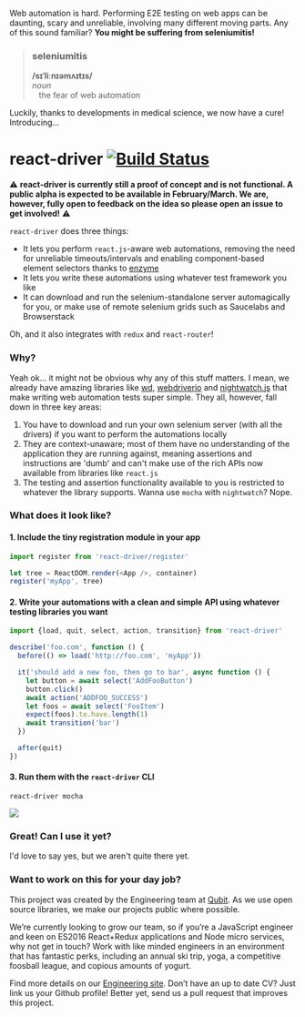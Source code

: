 Web automation is hard. Performing E2E testing on web apps can be daunting, scary and unreliable, involving many different moving parts. Any of this sound familiar? __You might be suffering from seleniumitis!__

> ### seleniumitis  
> __/sɪˈliːnɪəmʌɪtɪs/__  
> _noun_  
> &nbsp;&nbsp;&nbsp;the fear of web automation

Luckily, thanks to developments in medical science, we now have a cure! Introducing...


# react-driver [![Build Status](https://travis-ci.org/QubitProducts/react-driver.svg)](https://travis-ci.org/QubitProducts/react-driver)

:warning: __react-driver is currently still a proof of concept and is not functional. A public alpha is expected to be available in February/March. We are, however, fully open to feedback on the idea so please open an issue to get involved!__ :warning:

`react-driver` does three things:

* It lets you perform `react.js`-aware web automations, removing the need for unreliable timeouts/intervals and enabling component-based element selectors thanks to [enzyme](http://airbnb.io/enzyme/)
* It lets you write these automations using whatever test framework you like
* It can download and run the selenium-standalone server automagically for you, or make use of remote selenium grids such as Saucelabs and Browserstack

Oh, and it also integrates with `redux` and `react-router`!


### Why?

Yeah ok... it might not be obvious why any of this stuff matters. I mean, we already have amazing libraries like [wd](https://github.com/admc/wd), [webdriverio](http://webdriver.io/) and [nightwatch.js](http://nightwatchjs.org/) that make writing web automation tests super simple. They all, however, fall down in three key areas:

1. You have to download and run your own selenium server (with all the drivers) if you want to perform the automations locally
1. They are context-unaware; most of them have no understanding of the application they are running against, meaning assertions and instructions are 'dumb' and can't make use of the rich APIs now available from libraries like `react.js`
1. The testing and assertion functionality available to you is restricted to whatever the library supports. Wanna use `mocha` with `nightwatch`? Nope.


### What does it look like?

#### 1. Include the tiny registration module in your app

```js
import register from 'react-driver/register'

let tree = ReactDOM.render(<App />, container)
register('myApp', tree)
```

#### 2. Write your automations with a clean and simple API using whatever testing libraries you want

```js
import {load, quit, select, action, transition} from 'react-driver'

describe('foo.com', function () {
  before(() => load('http://foo.com', 'myApp'))

  it('should add a new foo, then go to bar', async function () {
    let button = await select('AddFooButton')
    button.click()
    await action('ADDFOO_SUCCESS')
    let foos = await select('FooItem')
    expect(foos).to.have.length(1)
    await transition('bar')
  })

  after(quit)
})
```

#### 3. Run them with the `react-driver` CLI

```react-driver mocha```

![](http://g.recordit.co/Vpj2x1jFM5.gif)


### Great! Can I use it yet?

I'd love to say yes, but we aren't quite there yet. 


### Want to work on this for your day job?

This project was created by the Engineering team at [Qubit](http://qubit.com). As we use open source libraries, we make our projects public where possible.

We’re currently looking to grow our team, so if you’re a JavaScript engineer and keen on ES2016 React+Redux applications and Node micro services, why not get in touch? Work with like minded engineers in an environment that has fantastic perks, including an annual ski trip, yoga, a competitive foosball league, and copious amounts of yogurt.

Find more details on our [Engineering site](https://eng.qubit.com). Don’t have an up to date CV? Just link us your Github profile! Better yet, send us a pull request that improves this project.
